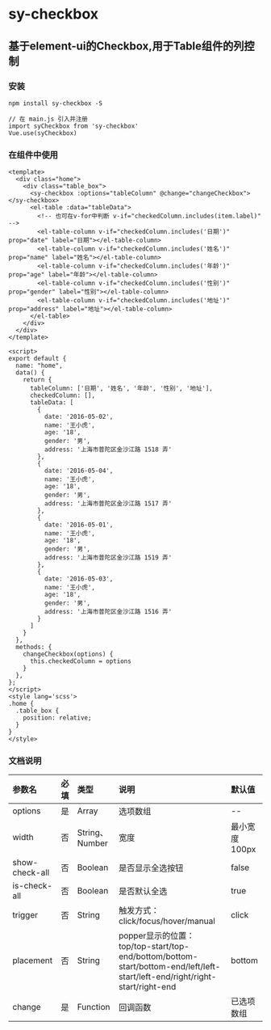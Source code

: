 <!--
 * @Author: Siwen
 * @Date: 2019-09-02 16:32:52
 * @LastEditors: Siwen
 * @LastEditTime: 2019-09-04 11:07:34
 * @Description: 
 -->
# sy-checkbox

## 基于element-ui的Checkbox,用于Table组件的列控制

### 安装
```
npm install sy-checkbox -S

// 在 main.js 引入并注册
import syCheckbox from 'sy-checkbox'
Vue.use(syCheckbox)
```
### 在组件中使用
```
<template>
  <div class="home">
    <div class="table_box">
      <sy-checkbox :options="tableColumn" @change="changeCheckbox"></sy-checkbox>
      <el-table :data="tableData">
        <!-- 也可在v-for中判断 v-if="checkedColumn.includes(item.label)" -->
        <el-table-column v-if="checkedColumn.includes('日期')" prop="date" label="日期"></el-table-column>
        <el-table-column v-if="checkedColumn.includes('姓名')" prop="name" label="姓名"></el-table-column>
        <el-table-column v-if="checkedColumn.includes('年龄')" prop="age" label="年龄"></el-table-column>
        <el-table-column v-if="checkedColumn.includes('性别')" prop="gender" label="性别"></el-table-column>
        <el-table-column v-if="checkedColumn.includes('地址')" prop="address" label="地址"></el-table-column>
      </el-table>
    </div>
  </div>
</template>

<script>
export default {
  name: "home",
  data() {
    return {
      tableColumn: ['日期', '姓名', '年龄', '性别', '地址'],
      checkedColumn: [],
      tableData: [
        {
          date: '2016-05-02',
          name: '王小虎',
          age: '18',
          gender: '男',
          address: '上海市普陀区金沙江路 1518 弄'
        }, 
        {
          date: '2016-05-04',
          name: '王小虎',
          age: '18',
          gender: '男',
          address: '上海市普陀区金沙江路 1517 弄'
        },
        {
          date: '2016-05-01',
          name: '王小虎',
          age: '18',
          gender: '男',
          address: '上海市普陀区金沙江路 1519 弄'
        },
        {
          date: '2016-05-03',
          name: '王小虎',
          age: '18',
          gender: '男',
          address: '上海市普陀区金沙江路 1516 弄'
        }
      ]
    }
  },
  methods: {
    changeCheckbox(options) {
      this.checkedColumn = options
    }
  },
};
</script>
<style lang='scss'>
.home {
  .table_box {
    position: relative;
  }
}
</style>
```

### 文档说明
|参数名|必填|类型|说明|默认值|
|:----|:---|:----- |:-----|:-----|
|options|是|Array|选项数组|--|
|width|否|String、Number|宽度|最小宽度 100px|
|show-check-all|否|Boolean|是否显示全选按钮|false|
|is-check-all|否|Boolean|是否默认全选|true|
|trigger|否|String|触发方式：click/focus/hover/manual|click|
|placement|否|String|popper显示的位置：top/top-start/top-end/bottom/bottom-start/bottom-end/left/left-start/left-end/right/right-start/right-end|bottom|
|change|是|Function|回调函数|已选项数组|


